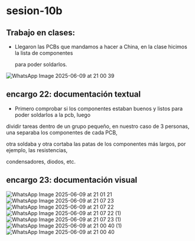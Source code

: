 # sesion-10b
## Trabajo en clases:
- Llegaron las PCBs que mandamos a hacer a China, en la clase hicimos la lista de componentes

  para poder soldarlos.
  
![WhatsApp Image 2025-06-09 at 21 00 39](https://github.com/user-attachments/assets/4becd3e4-88bd-4912-a785-168cdca08811)

  ## encargo 22: documentación textual
- Primero comprobar si los componentes estaban buenos y listos para poder soldarlos a la pcb, luego

dividir tareas dentro de un grupo pequeño, en nuestro caso de 3 personas, una separaba los componentes de cada PCB, 

otra soldaba y otra cortaba las patas de los componentes más largos, por ejemplo, las resistencias, 

condensadores, diodos, etc.

## encargo 23: documentación visual
![WhatsApp Image 2025-06-09 at 21 01 21](https://github.com/user-attachments/assets/6a800f80-4bd0-4b49-8c62-a6737598a6e8)
![WhatsApp Image 2025-06-09 at 21 07 23](https://github.com/user-attachments/assets/31b59565-51fd-4e64-9807-940f4b650c41)
![WhatsApp Image 2025-06-09 at 21 07 22](https://github.com/user-attachments/assets/bf23697b-16d5-418c-88c7-7712a7c75a48)
![WhatsApp Image 2025-06-09 at 21 07 22 (1)](https://github.com/user-attachments/assets/740a26bd-caa9-4cb5-a4db-ca1bc0034203)
![WhatsApp Image 2025-06-09 at 21 07 23 (1)](https://github.com/user-attachments/assets/a189353f-0246-4551-b730-d98468f5a9f5)
![WhatsApp Image 2025-06-09 at 21 00 40 (1)](https://github.com/user-attachments/assets/e92d5ef1-0a08-4f1d-902f-2aab2c9467b0)
![WhatsApp Image 2025-06-09 at 21 00 40](https://github.com/user-attachments/assets/5dfab2bd-e819-4572-af16-b424c655c775)
